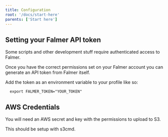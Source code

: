```yaml
---
title: Configuration
root: '/docs/start-here'
parents: ['Start here']
---
```


## Setting your Falmer API token

Some scripts and other development stuff require authenticated access to Falmer.

Once you have the correct permissions set on your Falmer account you can generate an API token from Falmer itself.

Add the token as an environment variable to your profile like so:

```shell
  export FALMER_TOKEN="YOUR_TOKEN"
```

## AWS Credentials

You will need an AWS secret and key with the permissions to upload to S3.

This should be setup with s3cmd.

